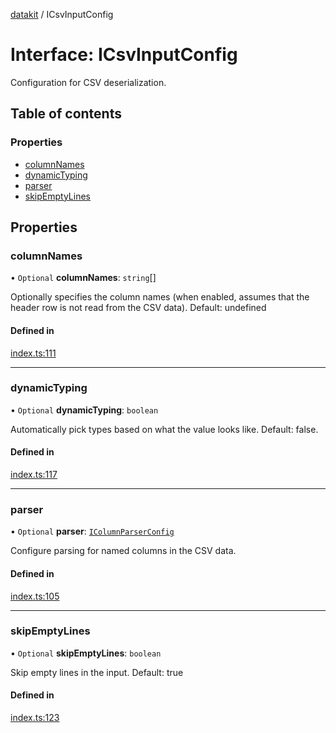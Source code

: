 [datakit](../README.md) / ICsvInputConfig

# Interface: ICsvInputConfig

Configuration for CSV deserialization.

## Table of contents

### Properties

- [columnNames](ICsvInputConfig.md#columnnames)
- [dynamicTyping](ICsvInputConfig.md#dynamictyping)
- [parser](ICsvInputConfig.md#parser)
- [skipEmptyLines](ICsvInputConfig.md#skipemptylines)

## Properties

### columnNames

• `Optional` **columnNames**: `string`[]

Optionally specifies the column names (when enabled, assumes that the header row is not read from the CSV data).
Default: undefined

#### Defined in

[index.ts:111](https://github.com/ashleydavis/datakit/blob/1312408/src/index.ts#L111)

___

### dynamicTyping

• `Optional` **dynamicTyping**: `boolean`

Automatically pick types based on what the value looks like.
Default: false.

#### Defined in

[index.ts:117](https://github.com/ashleydavis/datakit/blob/1312408/src/index.ts#L117)

___

### parser

• `Optional` **parser**: [`IColumnParserConfig`](IColumnParserConfig.md)

Configure parsing for named columns in the CSV data.

#### Defined in

[index.ts:105](https://github.com/ashleydavis/datakit/blob/1312408/src/index.ts#L105)

___

### skipEmptyLines

• `Optional` **skipEmptyLines**: `boolean`

Skip empty lines in the input.
Default: true

#### Defined in

[index.ts:123](https://github.com/ashleydavis/datakit/blob/1312408/src/index.ts#L123)
